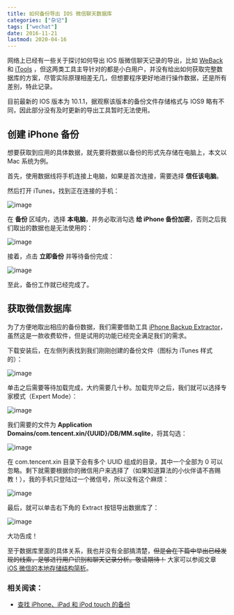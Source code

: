 ```yaml
---
title: 如何备份导出 IOS 微信聊天数据库
categories: ["杂记"]
tags: ["wechat"]
date: 2016-11-21
lastmod: 2020-04-16
---
```


网络上已经有一些关于探讨如何导出 IOS 版微信聊天记录的导出，比如 [WeBack](http://www.fiosoftware.com/weback/) 和 [iTools](http://jingyan.baidu.com/article/870c6fc309c1edb03ee4be4f.html) ，但这两类工具主导针对的都是小白用户，并没有给出如何获取完整数据库的方案，尽管实际原理相差无几，但想要程序更好地进行操作数据，还是所有差别，特此记录。

目前最新的 IOS 版本为 10.1.1，据观察该版本的备份文件存储格式与 IOS9 略有不同，因此部分没有及时更新的导出工具暂时无法使用。

## 创建 iPhone 备份

想要获取到应用的具体数据，就先要将数据以备份的形式先存储在电脑上，本文以 Mac 系统为例。

首先，使用数据线将手机连接上电脑，如果是首次连接，需要选择 **信任该电脑**。

然后打开 iTunes，找到正在连接的手机：

![image](https://cloud.githubusercontent.com/assets/2946214/20511361/b77acfc0-b045-11e6-80fe-54f7534ccba6.png)

在 **备份** 区域内，选择 **本电脑**，并务必取消勾选 **给 iPhone 备份加密**，否则之后我们取出的数据也是无法使用的：

![image](https://cloud.githubusercontent.com/assets/2946214/20511398/106dafc6-b046-11e6-8823-89696f8f5139.png)

接着，点击 **立即备份** 并等待备份完成：

![image](https://cloud.githubusercontent.com/assets/2946214/20511409/30258014-b046-11e6-95ff-382a5bcb32f3.png)

至此，备份工作就已经完成了。

## 获取微信数据库

为了方便地取出相应的备份数据，我们需要借助工具 [iPhone Backup Extractor](http://www.iphonebackupextractor.com/free-download/)，虽然这是一款收费软件，但是试用的功能已经完全满足我们的需求。

下载安装后，在左侧列表找到我们刚刚创建的备份文件（图标为 iTunes 样式的）：

![image](https://cloud.githubusercontent.com/assets/2946214/20511494/df4f2ea0-b046-11e6-8396-3572c1d40678.png)

单击之后需要等待加载完成，大约需要几十秒。加载完毕之后，我们就可以选择专家模式（Expert Mode）：

![image](https://cloud.githubusercontent.com/assets/2946214/20511520/05a78ae8-b047-11e6-9144-f282b921d5c4.png)

我们需要的文件为 **Application Domains/com.tencent.xin/{UUID}/DB/MM.sqlite**，将其勾选：

![image](https://cloud.githubusercontent.com/assets/2946214/20511550/4335587c-b047-11e6-91fc-268611ab3dc6.png)

在 com.tencent.xin 目录下会有多个 UUID 组成的目录，其中一个全部为 0 可以忽略。剩下就需要根据你的微信用户来选择了（如果知道算法的小伙伴请不吝赐教！），我的手机只登陆过一个微信号，所以没有这个麻烦：

![image](https://cloud.githubusercontent.com/assets/2946214/20511596/8913614a-b047-11e6-9f4e-92e0febfce71.png)

最后，就可以单击右下角的 Extract 按钮导出数据库了：

![image](https://cloud.githubusercontent.com/assets/2946214/20511619/b4ac3822-b047-11e6-8382-024006608f95.png)

大功告成！

至于数据库里面的具体关系，我也并没有全部搞清楚，~~但是会在下篇中举出已经发现的线索，足够进行用户识别和聊天记录分析。敬请期待！~~ 大家可以参阅文章 [iOS 微信的本地存储结构简析](http://daily.zhihu.com/story/8807166)。

### 相关阅读：

- [查找 iPhone、iPad 和 iPod touch 的备份](https://support.apple.com/zh-cn/HT204215)